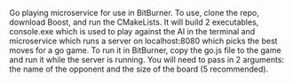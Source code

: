 Go playing microservice for use in BitBurner. To use, clone the repo, download Boost, and run the CMakeLists. It will build 2 executables, console.exe which is used to play against the AI in the terminal and microservice which runs a server on localhost:8080 which picks the best moves for a go game. To run it in BitBurner, copy the go.js file to the game and run it while the server is running. You will need to pass in 2 arguments: the name of the opponent and the size of the board (5 recommended).
